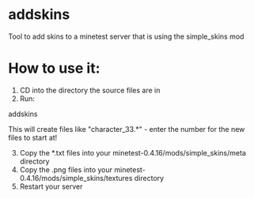 # addskins
Tool to add skins to a minetest server that is using the simple_skins mod

# How to use it:

1) CD into the directory the source files are in
2) Run:

addskins <starting number>

This will create files like "character_33.*" - enter the number for the new files to start at!

3) Copy the *.txt files into your minetest-0.4.16/mods/simple_skins/meta directory
4) Copy the .png files into your minetest-0.4.16/mods/simple_skins/textures directory
5) Restart your server

